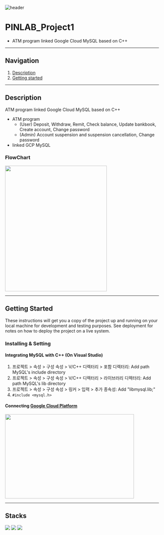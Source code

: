 ![header](https://capsule-render.vercel.app/api?type=soft&color=006EDB&fontColor=DEEAF7&height=200&section=header&text=PINLAB&desc=ATM%20Program&descAlignY=80&fontSize=90)
# PINLAB_Project1
 - ATM program linked Google Cloud MySQL based on C++ 


---

## Navigation
1. [Description](#Description)
2. [Getting started](#Getting-Started)

---

## Description
ATM program linked Google Cloud MySQL based on C++ 
- ATM program
    - (User) Deposit, Withdraw, Remit, Check balance, Update bankbook, Create account, Change password 
    - (Admin) Account suspension and suspension cancellation, Change password
- linked GCP MySQL

### FlowChart
<img src="https://user-images.githubusercontent.com/76460405/204080701-7a2f605b-9c45-490c-bacc-5139b4572afa.png" width="333" height="411">

---

## Getting Started

These instructions will get you a copy of the project up and running on your local machine for development and testing purposes. 
See deployment for notes on how to deploy the project on a live system.

### Installing & Setting
#### Integrating MySQL with C++ (On Visual Studio)
1. 프로젝트 > 속성 > 구성 속성 > V/C++ 디렉터리 > 포함 디렉터리: Add path MySQL's include directory
2. 프로젝트 > 속성 > 구성 속성 > V/C++ 디렉터리 > 라이브러리 디렉터리: Add path MySQL's lib directory
3. 프로젝트 > 속성 > 구성 속성 > 링커 > 입력 > 추가 종속성: Add "libmysql.lib;"
4. ```#include <mysql.h>```

#### Connecting [Google Cloud Platform](https://console.cloud.google.com)
<img src="https://user-images.githubusercontent.com/76460405/204081577-94c0420a-916c-41d4-b797-e86e99438f9e.png" width="422" height="276">

---

## Stacks
<img src="https://img.shields.io/badge/C++-00599C?style=for-the-badge&logo=C++&logoColor=white"> <img src="https://img.shields.io/badge/MySQL-4479A1?style=for-the-badge&logo=MySQL&logoColor=white"> <img src="https://img.shields.io/badge/Google Cloud-4285F4?style=for-the-badge&logo=Google Cloud&logoColor=white">
